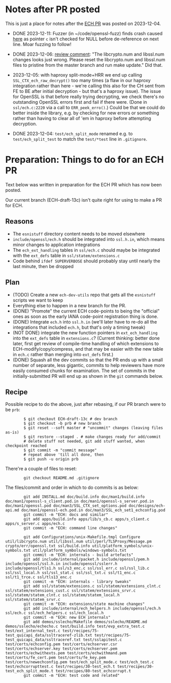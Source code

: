 
# Notes after PR posted

This is just a place for notes after the
[ECH PR](https://github.com/openssl/openssl/pull/22938) was posted on
2023-12-04.

- DONE 2023-12-11: Fuzzer (in ~/code/openssl-fuzz) finds crash caused
  [here](https://github.com/sftcd/openssl/blob/ECH-draft-13c/ssl/ech.c#L2675)
  as pointer ``c`` isn't checked for NULL before de-reference on next line.
  Moar fuzzing to follow!

- DONE 2023-12-06: [review
  comment](https://github.com/openssl/openssl/pull/22938#pullrequestreview-1767215068):
  "The libcrypto.num and libssl.num changes looks just wrong. Please reset the
  libcrypto.num and libssl.num files to pristine from the master branch and run
  make update." Did that.

- 2023-12-05: with haproxy split-mode+HRR we end up calling
  ``SSL_CTX_ech_raw_decrypt()`` too many times (a flaw in our haproxy
  integration rather than here - we're calling this also for the CH sent from FE
  to BE after initial decryption - but that's a haproxy issue). The issue for
  OpenSSL is that before really trying decrypting, we check there's no
  outstanding OpenSSL errors first and fail if there were.  (Done in
  ``ssl/ech.c:2220`` via a call to ``ERR_peek_erro()``.) Could be that we could
  do better inside the library, e.g. by checking for new errors or something
  rather than having to clear all of 'em in haproxy before attempting decryption.

- DONE 2023-12-04: ``test/ech_split_mode`` renamed e.g. to
  ``test/ech_split_test`` to match the ``test/*test`` line in ``.gitignore``.

# Preparation: Things to do for an ECH PR

Text below was written in preparation for the ECH PR which has now been
posted.

Our current branch (ECH-draft-13c) isn't quite right for using to make a
PR for ECH.

## Reasons

- The ``esnistuff`` directory content needs to be moved elsewhere
- ``include/openssl/ech.h`` should be integrated into ``ssl.h.in``, which
  means minor changes to application integrations
- The ``ech_ext_handling`` tables in ``ssl/ech.c`` should maybe be
  integrated with the ``ext_defs`` table in ``ssl/statem/extensions.c``
- Code behind ``ifdef SUPERVERBOSE`` should probably stay until nearly the last
  minute, then be dropped

## Plan

- (TODO) Create a new ``ech-dev-utils`` repo that gets all the ``esnistuff``
  scripts we want to keep
- Everything else to happen in a new branch for the PR.
- (DONE) "Promote" the current ECH code-points to being the "official" ones as
  soon as the early IANA code-point registration thing is done.
- (DONE) Integrate ``ech.h`` into ``ssl.h.in`` (we'll later have to re-do all
  the integrations that included ``ech.h``, but that's only a timing tweak)
- (NOT DONE) integrate the new function pointers in ``ext_ech_handling`` into
  the ``ext_defs`` table in ``extensions.c``? (Current thinking: better done
  later, first get review of compile-time handling of which extensions to
  ECH-modify/copy/compress, and that may be easier with the new table in
``ech.c`` rather than merging into ``ext_defs`` first.)
- (DONE) Squash all the dev commits so that the PR ends up with a small number
  of separate, less gigantic, commits to help reviewers have more easily
  consumed chunks for examination. The set of commits in the initially-submitted
  PR will end up as shown in the ``git`` commands below.

## Recipe

Possible recipe to do the above, just after rebasing, if our PR branch were to
be ``prb``:

            $ git checkout ECH-draft-13c # dev branch
            $ git checkout -b prb # new branch
            $ git reset --soft master # "uncommit" changes (leaving files as-is)
            $ git restore --staged . # make changes ready for add/commit
            # delete stuff not needed, git add stuff wanted, when checkpoint reached
            $ git commit -m "commit message"
            # repeat above 'till all done, then
            $ git push -u origin prb

There're a couple of files to reset:

            git checkout README.md .gitignore

The files/commit and order in which to do commits is as below:

            git add INSTALL.md doc/build.info doc/man1/build.info doc/man1/openssl-s_client.pod.in doc/man1/openssl-s_server.pod.in doc/man1/openssl.pod doc/man3/SSL_CTX_set_options.pod doc/designs/ech-api.md doc/man1/openssl-ech.pod.in doc/man3/SSL_ech_set1_echconfig.pod
            git commit -m "ECH: docs and similar"
            git add apps/build.info apps/lib/s_cb.c apps/s_client.c apps/s_server.c apps/ech.c
            git commit -m "ECH: command line changes"

			git add Configurations/unix-Makefile.tmpl Configure util/libcrypto.num util/libssl.num util/perl/TLSProxy/Message.pm crypto/err/openssl.txt ssl/build.info util/platform_symbols/unix-symbols.txt util/platform_symbols/windows-symbols.txt
			git commit -m "ECH: internals - build artefacts"
			git add include/internal/packet.h include/openssl/pem.h include/openssl/ssl.h.in include/openssl/sslerr.h include/openssl/tls1.h ssl/s3_enc.c ssl/ssl_err.c ssl/ssl_lib.c ssl/ssl_local.h ssl/ssl_stat.c ssl/ssl_txt.c ssl/t1_enc.c ssl/t1_trce.c ssl/tls13_enc.c
			git commit -m "ECH: internals - library tweaks"
			git add ssl/statem/extensions.c ssl/statem/extensions_clnt.c ssl/statem/extensions_cust.c ssl/statem/extensions_srvr.c ssl/statem/statem_clnt.c ssl/statem/statem_local.h ssl/statem/statem_srvr.c
			git commit -m "ECH: extensions/state machine changes"
			git add include/internal/ech_helpers.h include/openssl/ech.h ssl/ech.c ssl/ech_helpers.c ssl/ech_local.h
			git commit -m "ECH: new ECH internals"
            git add demos/sslecho/Makefile demos/sslecho/README.md demos/sslecho/echecho.c test/build.info test/evp_extra_test.c test/ext_internal_test.c test/recipes/75-test_quicapi_data/ssltraceref-zlib.txt test/recipes/75-test_quicapi_data/ssltraceref.txt test/sslapitest.c test/certs/echconfig.pem test/certs/echserver.csr test/certs/echserver.key test/certs/echserver.pem test/certs/echwithexts.pem test/certs/echwithmand.pem test/certs/fe_cert.pem test/certs/fe_key.pem test/certs/newechconfig.pem test/ech_split_mode.c test/ech_test.c test/echcorrupttest.c test/recipes/30-test_ech.t test/recipes/30-test_ech_split_mode.t test/recipes/80-test_echcorrupt.t
            git commit -m "ECH: test code and related"

